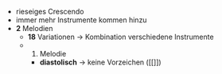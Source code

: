 - rieseiges Crescendo
- immer mehr Instrumente kommen hinzu
- **2** Melodien
	- **18** Variationen -> Kombination verschiedene Instrumente
	- 1. Melodie
		- **diastolisch** -> keine Vorzeichen ([[]])